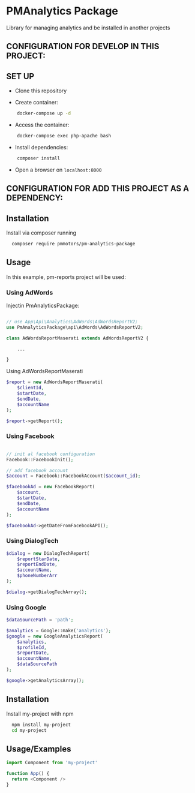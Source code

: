 
# PMAnalytics Package

Library for managing analytics and be installed in another projects

## CONFIGURATION FOR DEVELOP IN THIS PROJECT:

## SET UP
* Clone this repository

* Create container:
```bash
    docker-compose up -d
```

* Access the container: 
```bash
    docker-compose exec php-apache bash
```
* Install dependencies:

```bash
    composer install
```

* Open a browser on `localhost:8000`

## CONFIGURATION FOR ADD THIS PROJECT AS A DEPENDENCY:

## Installation

Install via composer running

```bash
  composer require pmmotors/pm-analytics-package
```

## Usage

In this example, pm-reports project will be used:

### Using AdWords

Injectin PmAnalyticsPackage: 
```php

// use App\Api\Analytics\AdWords\AdWordsReportV2;
use PmAnalyticsPackage\api\AdWords\AdWordsReportV2;

class AdWordsReportMaserati extends AdWordsReportV2 {

    ...

}
```

Using AdWordsReportMaserati

```php
$report = new AdWordsReportMaserati(
    $clientId,
    $startDate,
    $endDate,
    $accountName
);

$report->getReport();
```

### Using Facebook

```php

// init al facebook configuration
Facebook::FacebookInit();

// add facebook account
$account = Facebook::FacebookAccount($account_id);

$facebookAd = new FacebookReport(
    $account,
    $startDate,
    $endDate,
    $accountName
);

$facebookAd->getDateFromFacebookAPI();
```

### Using DialogTech

```php
$dialog = new DialogTechReport(
    $reportStarDate,
    $reportEndDate,
    $accountName,
    $phoneNumberArr
);

$dialog->getDialogTechArray();
```

### Using Google

```php
$dataSourcePath = 'path';

$analytics = Google::make('analytics');
$google = new GoogleAnalyticsReport(
    $analytics,
    $profileId,
    $reportDate,
    $accountName,
    $dataSourcePath
);

$google->getAnalyticsArray();

```
## Installation

Install my-project with npm

```bash
  npm install my-project
  cd my-project
```
    
## Usage/Examples

```javascript
import Component from 'my-project'

function App() {
  return <Component />
}
```

  